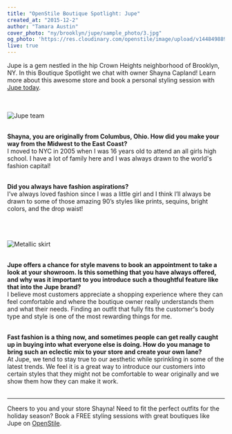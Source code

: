 ```yaml
---
title: "OpenStile Boutique Spotlight: Jupe"
created_at: "2015-12-2"
author: "Tamara Austin"
cover_photo: "ny/brooklyn/jupe/sample_photo/3.jpg"
og_photo: 'https://res.cloudinary.com/openstile/image/upload/v1448498892/ny/brooklyn/jupe/sample_photo/3.jpg'
live: true
---
```


Jupe is a gem nestled in the hip Crown Heights neighborhood of Brooklyn, NY. In this Boutique Spotlight we chat with owner
Shayna Capland! Learn more about this awesome store and book a personal styling session with [Jupe today](http://www.openstile.com/retailers/4-jupe).

[//]: # (more)
<br/><br/>
![Jupe team](https://res.cloudinary.com/openstile/image/upload/v1448498892/ny/brooklyn/jupe/sample_photo/3.jpg)
<br/><br/>

**Shayna, you are originally from Columbus, Ohio. How did you make your way from the Midwest to the East Coast?**<br />
I moved to NYC in 2005 when I was 16 years old to attend an all girls high school. I have a lot of family here and I was always drawn to the 
world's fashion capital!<br/><br/>

**Did you always have fashion aspirations?**<br /> 
I’ve always loved fashion since I was a little girl and I think I’ll always be drawn to some of those amazing 90’s styles like 
prints, sequins, bright colors, and the drop waist!<br/><br/> 

<br/><br/>
![Metallic skirt](https://res.cloudinary.com/openstile/image/upload/v1448499062/ny/brooklyn/jupe/sample_photo/2.jpg)
<br/><br/>

**Jupe offers a chance for style mavens to book an appointment to take a look at your showroom. 
Is this something that you have always offered, and why was it important to you introduce such a thoughtful feature like that into the Jupe brand?**<br/>
I believe most customers appreciate a shopping experience where they can feel comfortable and where the boutique owner really understands them and what their needs. 
Finding an outfit that fully fits the customer's body type and style is one of the most rewarding things for me.<br/><br/> 


**Fast fashion is a thing now, and sometimes people can get really caught up in buying into what everyone else is doing. 
How do you manage to bring such an eclectic mix to your store and create your own lane?**<br/>
At Jupe, we tend to stay true to our aesthetic while sprinkling in some of the latest trends. We feel it is a great way to introduce our 
customers into certain styles that they might not be comfortable to wear originally and we show them how they can make it work.<br/><br/> 


***
Cheers to you and your store Shayna! Need to fit the perfect outfits for the holiday season? Book a FREE styling sessions 
with great boutiques like Jupe on [OpenStile](http://www.openstile.com/retailers).
